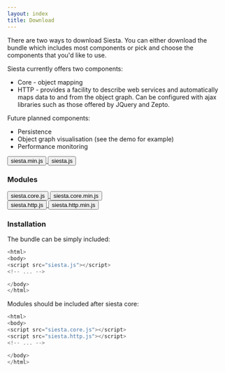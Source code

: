```yaml
---
layout: index
title: Download
---
```


There are two ways to download Siesta. You can either download the bundle which includes most components or pick and choose the components that you'd like to use. 

Siesta currently offers two components:

* Core - object mapping
* HTTP - provides a facility to describe web services and automatically maps data to and from the object graph. Can be configured with ajax libraries such as those offered by JQuery and Zepto.

Future planned components:

* Persistence
* Object graph visualisation (see the demo for example) 
* Performance monitoring

<div class="row btn-row">
    <a class="download" href="https://github.com/mtford90/siesta/releases/download/{{site.version}}/siesta.min.js">
        <button class="btn">siesta.min.js</button>
    </a>
    <a class="download" href="https://github.com/mtford90/siesta/releases/download/{{site.version}}/siesta.js">
        <button class="btn">siesta.js</button>
    </a>
</div>

### Modules

<div class="row btn-row">
    <a class="download" href="https://github.com/mtford90/siesta/releases/download/{{site.version}}/siesta.js">
        <button class="btn">siesta.core.js</button>
    </a>
    <a class="download" href="https://github.com/mtford90/siesta/releases/download/{{site.version}}/siesta.min.js">
        <button class="btn">siesta.core.min.js</button>
    </a>
</div>

<div class="row btn-row">
    <a class="download" href="https://github.com/mtford90/siesta/releases/download/{{site.version}}/siesta.http.js">
        <button class="btn">siesta.http.js</button>
    </a>
     <a class="download"href="https://github.com/mtford90/siesta/releases/download/{{site.version}}/siesta.http.min.js">
        <button class="btn">siesta.http.min.js</button>
     </a>
</div>

### Installation

The bundle can be simply included:

```js
<html>
<body>
<script src="siesta.js"></script>
<!-- ... -->

</body>
</html>
```

Modules should be included after siesta core:

```javascript
<html>
<body>
<script src="siesta.core.js"></script>
<script src="siesta.http.js"></script>
<!-- ... -->

</body>
</html>
```